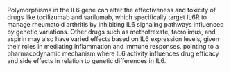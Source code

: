 Polymorphisms in the IL6 gene can alter the effectiveness and toxicity of drugs like tocilizumab and sarilumab, which specifically target IL6R to manage rheumatoid arthritis by inhibiting IL6 signaling pathways influenced by genetic variations. Other drugs such as methotrexate, tacrolimus, and aspirin may also have varied effects based on IL6 expression levels, given their roles in mediating inflammation and immune responses, pointing to a pharmacodynamic mechanism where IL6 activity influences drug efficacy and side effects in relation to genetic differences in IL6.